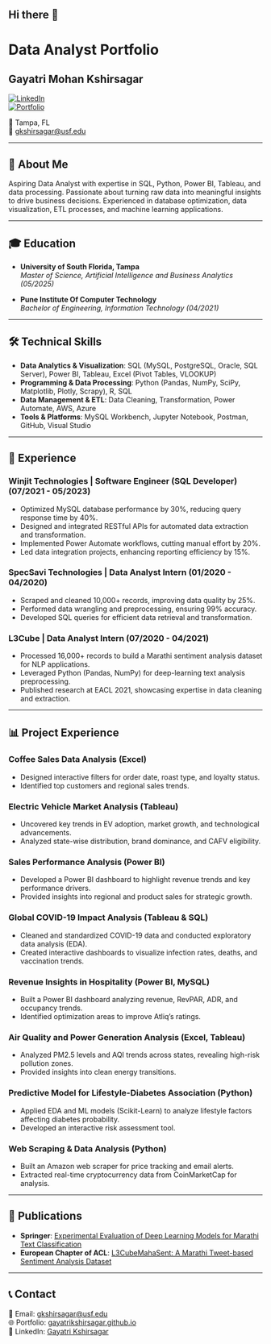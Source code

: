 ## Hi there 👋

# Data Analyst Portfolio

## Gayatri Mohan Kshirsagar

[![LinkedIn](https://img.shields.io/badge/LinkedIn-Profile-blue)](https://www.linkedin.com/in/gayatri-kshirsagar/)  
[![Portfolio](https://img.shields.io/badge/Portfolio-Website-orange)](https://gayatrikshirsagar.github.io/)  

📍 Tampa, FL  
📧 gkshirsagar@usf.edu  

---

## 📌 About Me

Aspiring Data Analyst with expertise in SQL, Python, Power BI, Tableau, and data processing. Passionate about turning raw data into meaningful insights to drive business decisions. Experienced in database optimization, data visualization, ETL processes, and machine learning applications.

---

## 🎓 Education

- **University of South Florida, Tampa**  
  _Master of Science, Artificial Intelligence and Business Analytics (05/2025)_

- **Pune Institute Of Computer Technology**  
  _Bachelor of Engineering, Information Technology (04/2021)_

---

## 🛠 Technical Skills

- **Data Analytics & Visualization**: SQL (MySQL, PostgreSQL, Oracle, SQL Server), Power BI, Tableau, Excel (Pivot Tables, VLOOKUP)
- **Programming & Data Processing**: Python (Pandas, NumPy, SciPy, Matplotlib, Plotly, Scrapy), R, SQL
- **Data Management & ETL**: Data Cleaning, Transformation, Power Automate, AWS, Azure
- **Tools & Platforms**: MySQL Workbench, Jupyter Notebook, Postman, GitHub, Visual Studio

---

## 💼 Experience

### **Winjit Technologies | Software Engineer (SQL Developer)** (07/2021 - 05/2023)
- Optimized MySQL database performance by 30%, reducing query response time by 40%.
- Designed and integrated RESTful APIs for automated data extraction and transformation.
- Implemented Power Automate workflows, cutting manual effort by 20%.
- Led data integration projects, enhancing reporting efficiency by 15%.

### **SpecSavi Technologies | Data Analyst Intern** (01/2020 - 04/2020)
- Scraped and cleaned 10,000+ records, improving data quality by 25%.
- Performed data wrangling and preprocessing, ensuring 99% accuracy.
- Developed SQL queries for efficient data retrieval and transformation.

### **L3Cube | Data Analyst Intern** (07/2020 - 04/2021)
- Processed 16,000+ records to build a Marathi sentiment analysis dataset for NLP applications.
- Leveraged Python (Pandas, NumPy) for deep-learning text analysis preprocessing.
- Published research at EACL 2021, showcasing expertise in data cleaning and extraction.

---

## 📊 Project Experience

### **Coffee Sales Data Analysis (Excel)**
- Designed interactive filters for order date, roast type, and loyalty status.
- Identified top customers and regional sales trends.

### **Electric Vehicle Market Analysis (Tableau)**
- Uncovered key trends in EV adoption, market growth, and technological advancements.
- Analyzed state-wise distribution, brand dominance, and CAFV eligibility.

### **Sales Performance Analysis (Power BI)**
- Developed a Power BI dashboard to highlight revenue trends and key performance drivers.
- Provided insights into regional and product sales for strategic growth.

### **Global COVID-19 Impact Analysis (Tableau & SQL)**
- Cleaned and standardized COVID-19 data and conducted exploratory data analysis (EDA).
- Created interactive dashboards to visualize infection rates, deaths, and vaccination trends.

### **Revenue Insights in Hospitality (Power BI, MySQL)**
- Built a Power BI dashboard analyzing revenue, RevPAR, ADR, and occupancy trends.
- Identified optimization areas to improve Atliq’s ratings.

### **Air Quality and Power Generation Analysis (Excel, Tableau)**
- Analyzed PM2.5 levels and AQI trends across states, revealing high-risk pollution zones.
- Provided insights into clean energy transitions.

### **Predictive Model for Lifestyle-Diabetes Association (Python)**
- Applied EDA and ML models (Scikit-Learn) to analyze lifestyle factors affecting diabetes probability.
- Developed an interactive risk assessment tool.

### **Web Scraping & Data Analysis (Python)**
- Built an Amazon web scraper for price tracking and email alerts.
- Extracted real-time cryptocurrency data from CoinMarketCap for analysis.

---

## 📜 Publications

- **Springer**: [Experimental Evaluation of Deep Learning Models for Marathi Text Classification](https://arxiv.org/pdf/2101.04899v2)
- **European Chapter of ACL**: [L3CubeMahaSent: A Marathi Tweet-based Sentiment Analysis Dataset](https://aclanthology.org/2021.wassa-1.23/)

---

## 📞 Contact

📧 Email: gkshirsagar@usf.edu  
🌐 Portfolio: [gayatrikshirsagar.github.io](https://gayatrikshirsagar.github.io/)  
🔗 LinkedIn: [Gayatri Kshirsagar](https://www.linkedin.com/in/gayatri-kshirsagar/)  

